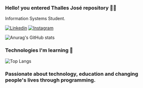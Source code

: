 ### Hello! you entered Thalles José repository 👋🏾
Information Systems Student.

[![Linkedin](https://img.shields.io/badge/LinkedIn-0077B5?style=for-the-badge&logo=linkedin&logoColor=white)](https://www.linkedin.com/in/thalles-jose/)
[![Instagram](https://img.shields.io/badge/Instagram-E4405F?style=for-the-badge&logo=instagram&logoColor=white)](https://www.instagram.com/thallesj_/)

![Anurag's GitHub stats](https://github-readme-stats.vercel.app/api?username=thalles-j&show_icons=true&theme=radical)

### Technologies I'm learning 📘
![Top Langs](https://github-readme-stats.vercel.app/api/top-langs/?username=thalles-j&layout=compact)

### Passionate about technology, education and changing people's lives through programming.

